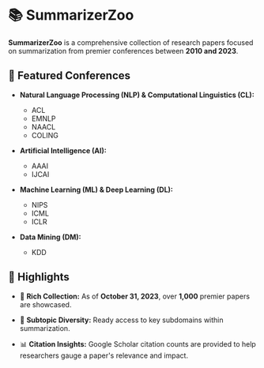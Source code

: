 # 📚 SummarizerZoo

**SummarizerZoo** is a comprehensive collection of research papers focused on summarization from premier conferences between **2010 and 2023**.

## 📖 Featured Conferences

- **Natural Language Processing (NLP) & Computational Linguistics (CL):** 
  - ACL
  - EMNLP
  - NAACL
  - COLING

- **Artificial Intelligence (AI):**
  - AAAI
  - IJCAI

- **Machine Learning (ML) & Deep Learning (DL):**
  - NIPS
  - ICML
  - ICLR
  
- **Data Mining (DM):** 
  - KDD

## 🌟 Highlights

- 📄 **Rich Collection:** As of **October 31, 2023**, over **1,000** premier papers are showcased.

- 🎯 **Subtopic Diversity:** Ready access to key subdomains within summarization.

- 📊 **Citation Insights:** Google Scholar citation counts are provided to help researchers gauge a paper's relevance and impact.
